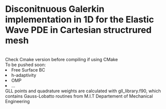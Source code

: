 <h1> Disconitnuous Galerkin implementation in 1D for the Elastic Wave PDE in Cartesian structrured mesh </h1>
<br/>
Check Cmake version before compiling if using CMake <br/>
To be pushed soon:
<li> Free Surface BC
<li> h-adaptivity 
<li> OMP
<li> ...
<br/>
GLL points and quadrature weights are calculated with gll_library.f90, which contains Gauss-Lobatto routines from M.I.T Departement of Mechanical Engineering
